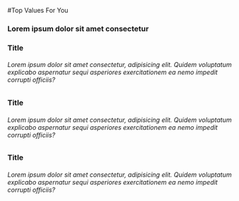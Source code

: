 #Top Values For You
### Lorem ipsum dolor sit amet consectetur

### Title
###### Lorem ipsum dolor sit amet consectetur, adipisicing elit. Quidem voluptatum explicabo aspernatur sequi asperiores exercitationem ea nemo impedit corrupti officiis?

### Title
###### Lorem ipsum dolor sit amet consectetur, adipisicing elit. Quidem voluptatum explicabo aspernatur sequi asperiores exercitationem ea nemo impedit corrupti officiis?

### Title
###### Lorem ipsum dolor sit amet consectetur, adipisicing elit. Quidem voluptatum explicabo aspernatur sequi asperiores exercitationem ea nemo impedit corrupti officiis?